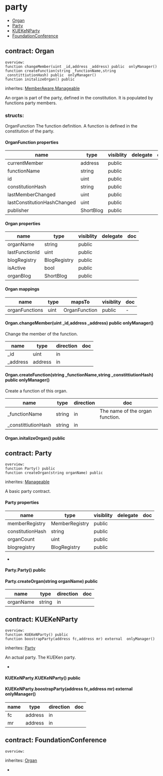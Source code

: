 # party


* [Organ](#contract-organ)
* [Party](#contract-party)
* [KUEKeNParty](#contract-kuekenparty)
* [FoundationConference](#contract-foundationconference)

## contract: Organ

    overview:
	function changeMember(uint _id,address _address) public  onlyManager() 
	function createFunction(string _functionName,string _constittiutionHash) public  onlyManager() 
	function initalizeOrgan() public  

inherites: [MemberAware](#contract-memberaware),[Manageable](#contract-manageable)

An organ is part of the party, defined in the constitution.
It is populated by functions party members.



### structs:

OrganFunction
The function definition.
A function is defined in the constitution of the party.



#### OrganFunction properties

name|type|visiblity|delegate|doc
----|----|----|----|----
currentMember|address|public||
functionName|string|public||
id|uint|public||
constitutionHash|string|public||
lastMemberChanged|uint|public||
lastConstitutionHashChanged|uint|public||
publisher|ShortBlog|public||



#### Organ properties

name|type|visiblity|delegate|doc
----|----|----|----|----
organName|string|public||
lastFunctionId|uint|public||
blogRegistry|BlogRegistry|public||
isActive|bool|public||
organBlog|ShortBlog|public||

#### Organ mappings

name|type|mapsTo|visiblity|doc
----|----|----|----|----
organFunctions|uint|OrganFunction|public|-

#### Organ.changeMember(uint _id,address _address) public  onlyManager() 

Change the member of the function.


name|type|direction|doc
----|----|----|----
_id|uint|in|
_address|address|in|

#### Organ.createFunction(string _functionName,string _constittiutionHash) public  onlyManager() 

Create a function of this organ.


name|type|direction|doc
----|----|----|----
_functionName|string|in|The name of the organ function.
_constittiutionHash|string|in|

#### Organ.initalizeOrgan() public  




## contract: Party

    overview:
	function Party() public  
	function createOrgan(string organName) public  

inherites: [Manageable](#contract-manageable)

A basic party contract.




#### Party properties

name|type|visiblity|delegate|doc
----|----|----|----|----
memberRegistry|MemberRegistry|public||
constitutionHash|string|public||
organCount|uint|public||
blogregistry|BlogRegistry|public||
-

#### Party.Party() public  



#### Party.createOrgan(string organName) public  


name|type|direction|doc
----|----|----|----
organName|string|in|


## contract: KUEKeNParty

    overview:
	function KUEKeNParty() public  
	function boostrapParty(address fc,address mr) external  onlyManager() 

inherites: [Party](#contract-party)

An actual party.
The KUEKen party.



-

#### KUEKeNParty.KUEKeNParty() public  



#### KUEKeNParty.boostrapParty(address fc,address mr) external  onlyManager() 


name|type|direction|doc
----|----|----|----
fc|address|in|
mr|address|in|


## contract: FoundationConference

    overview:

inherites: [Organ](#contract-organ)



-


